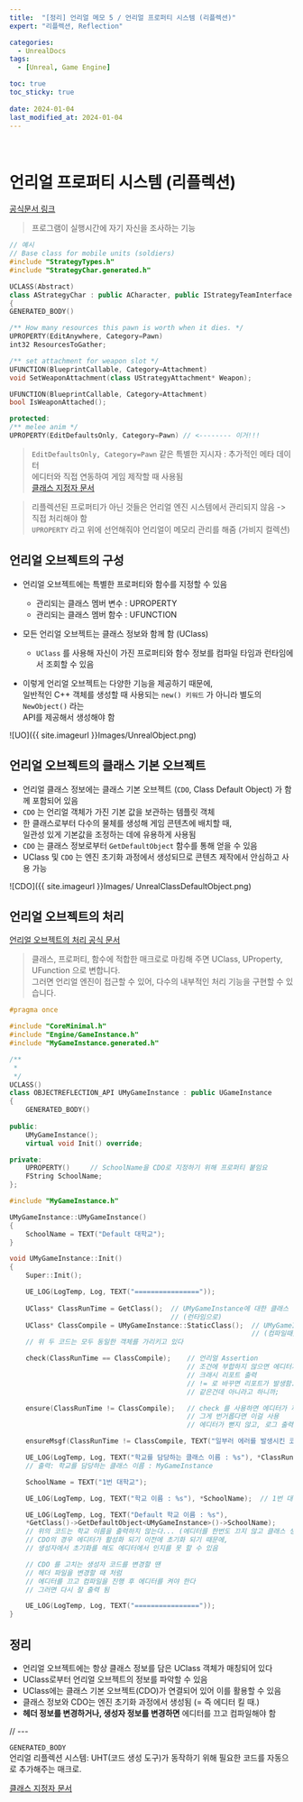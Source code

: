 ```yaml
---
title:  "[정리] 언리얼 메모 5 / 언리얼 프로퍼티 시스템 (리플렉션)"
expert: "리플렉션, Reflection"

categories:
  - UnrealDocs
tags:
  - [Unreal, Game Engine]

toc: true
toc_sticky: true
 
date: 2024-01-04
last_modified_at: 2024-01-04
---
```


<br>


# 언리얼 프로퍼티 시스템 (리플렉션)

[공식문서 링크](https://www.unrealengine.com/ko/blog/unreal-property-system-reflection)


> 프로그램이 실행시간에 자기 자신을 조사하는 기능


```cpp
// 예시
// Base class for mobile units (soldiers)
#include "StrategyTypes.h"
#include "StrategyChar.generated.h"

UCLASS(Abstract)
class AStrategyChar : public ACharacter, public IStrategyTeamInterface
{
GENERATED_BODY()

/** How many resources this pawn is worth when it dies. */
UPROPERTY(EditAnywhere, Category=Pawn)
int32 ResourcesToGather;

/** set attachment for weapon slot */
UFUNCTION(BlueprintCallable, Category=Attachment)
void SetWeaponAttachment(class UStrategyAttachment* Weapon);

UFUNCTION(BlueprintCallable, Category=Attachment)
bool IsWeaponAttached();

protected:
/** melee anim */
UPROPERTY(EditDefaultsOnly, Category=Pawn) // <-------- 이거!!!
```

> `EditDefaultsOnly, Category=Pawn` 같은 특별한 지시자 : 추가적인 메타 데이터  
> 에디터와 직접 연동하여 게임 제작할 때 사용됨  
> [클래스 지정자 문서](https://dev.epicgames.com/documentation/ko-kr/unreal-engine/class-specifiers)


> 리플렉션된 프로퍼티가 아닌 것들은 언리얼 엔진 시스템에서 관리되지 않음 -> 직접 처리해야 함  
> `UPROPERTY` 라고 위에 선언해줘야 언리얼이 메모리 관리를 해줌 (가비지 컬렉션)  

## 언리얼 오브젝트의 구성

- 언리얼 오브젝트에는 특별한 프로퍼티와 함수를 지정할 수 있음
  - 관리되는 클래스 멤버 변수 : UPROPERTY
  - 관리되는 클래스 멤버 함수 : UFUNCTION

- 모든 언리얼 오브젝트는 클래스 정보와 함께 함 (UClass)
  - `UClass` 를 사용해 자신이 가진 프로퍼티와 함수 정보를 컴파일 타임과 런타임에서 조회할 수 있음

- 이렇게 언리얼 오브젝트는 다양한 기능을 제공하기 때문에,  
  일반적인 C++ 객체를 생성할 때 사용되는 `new() 키워드` 가 아니라 별도의 `NewObject()` 라는  
  API를 제공해서 생성해야 함

![UO]({{ site.imageurl }}Images/UnrealObject.png)  



## 언리얼 오브젝트의 클래스 기본 오브젝트

- 언리얼 클래스 정보에는 클래스 기본 오브젝트 (`CDO`, Class Default Object) 가 함께 포함되어 있음
- `CDO` 는 언리얼 객체가 가진 기본 값을 보관하는 템플릿 객체
- 한 클래스로부터 다수의 물체를 생성해 게임 콘텐츠에 배치할 때,  
  일관성 있게 기본값을 조정하는 데에 유용하게 사용됨
- `CDO` 는 클래스 정보로부터 `GetDefaultObject` 함수를 통해 얻을 수 있음
- UClass 및 `CDO` 는 엔진 초기화 과정에서 생성되므로 콘텐츠 제작에서 안심하고 사용 가능

![CDO]({{ site.imageurl }}Images/
UnrealClassDefaultObject.png)  



## 언리얼 오브젝트의 처리

[언리얼 오브젝트의 처리 공식 문서](https://docs.unrealengine.com/5.3/ko/unreal-object-handling-in-unreal-engine/)

> 클래스, 프로퍼티, 함수에 적합한 매크로로 마킹해 주면 UClass, UProperty, UFunction 으로 변합니다.  
> 그러면 언리얼 엔진이 접근할 수 있어, 다수의 내부적인 처리 기능을 구현할 수 있습니다.  


```cpp
#pragma once

#include "CoreMinimal.h"
#include "Engine/GameInstance.h"
#include "MyGameInstance.generated.h"

/**
 * 
 */
UCLASS()
class OBJECTREFLECTION_API UMyGameInstance : public UGameInstance
{
	GENERATED_BODY()
	
public:
	UMyGameInstance();
	virtual void Init() override;

private:
	UPROPERTY()     // SchoolName을 CDO로 지정하기 위해 프로퍼티 붙임요
	FString SchoolName;
};
```

```cpp
#include "MyGameInstance.h"

UMyGameInstance::UMyGameInstance()
{
	SchoolName = TEXT("Default 대학교");
}

void UMyGameInstance::Init()
{
	Super::Init();

	UE_LOG(LogTemp, Log, TEXT("================"));
	
	UClass* ClassRunTime = GetClass();  // UMyGameInstance에 대한 클래스 정보 얻어오기
                                        // (런타임으로)
	UClass* ClassCompile = UMyGameInstance::StaticClass();	// UMyGameInstance에 대한 클래스 정보 얻어오기
                                                            // (컴파일때)
	// 위 두 코드는 모두 동일한 객체를 가리키고 있다

	check(ClassRunTime == ClassCompile);    // 언리얼 Assertion
                                            // 조건에 부합하지 않으면 에디터가 뻗으면서
                                            // 크래시 리포트 출력
                                            // != 로 바꾸면 리포트가 발생함.
                                            // 같은건데 아니라고 하니까;

	ensure(ClassRunTime != ClassCompile);   // check 를 사용하면 에디터가 꺼져버리는데,
                                            // 그게 번거롭다면 이걸 사용
                                            // 에디터가 뻗지 않고, 로그 출력함

	ensureMsgf(ClassRunTime != ClassCompile, TEXT("일부러 에러를 발생시킨 코드"));

	UE_LOG(LogTemp, Log, TEXT("학교를 담당하는 클래스 이름 : %s"), *ClassRunTime->GetName());
    // 출력: 학교를 담당하는 클래스 이름 : MyGameInstance

	SchoolName = TEXT("1번 대학교");

	UE_LOG(LogTemp, Log, TEXT("학교 이름 : %s"), *SchoolName);  // 1번 대학교 출력

	UE_LOG(LogTemp, Log, TEXT("Default 학교 이름 : %s"),
    *GetClass()->GetDefaultObject<UMyGameInstance>()->SchoolName);
	// 위의 코드는 학교 이름을 출력하지 않는다... (에디터를 한번도 끄지 않고 클래스 생성 및 작업을 해왔다면.)
	// CDO의 경우 에디터가 활성화 되기 이전에 초기화 되기 때문에,
	// 생성자에서 초기화를 해도 에디터에서 인지를 못 할 수 있음

	// CDO 를 고치는 생성자 코드를 변경할 땐
	// 헤더 파일을 변경할 때 처럼
	// 에디터를 끄고 컴파일을 진행 후 에디터를 켜야 한다
	// 그러면 다시 잘 출력 됨

	UE_LOG(LogTemp, Log, TEXT("================"));
}
```


## 정리

- 언리얼 오브젝트에는 항상 클래스 정보를 담은 UClass 객체가 매칭되어 있다
- UClass로부터 언리얼 오브젝트의 정보를 파악할 수 있음
- UClass에는 클래스 기본 오브젝트(CDO)가 연결되어 있어 이를 활용할 수 있음
- 클래스 정보와 CDO는 엔진 초기화 과정에서 생성됨 (= 즉 에디터 킬 때.)
- <b>헤더 정보를 변경하거나, 생성자 정보를 변경하면</b> 에디터를 끄고 컴파일해야 함

// ---

`GENERATED_BODY`  
언리얼 리플렉션 시스템: UHT(코드 생성 도구)가 동작하기 위해 필요한 코드를 자동으로 추가해주는 매크로.  

[클래스 지정자 문서](https://dev.epicgames.com/documentation/ko-kr/unreal-engine/class-specifiers)